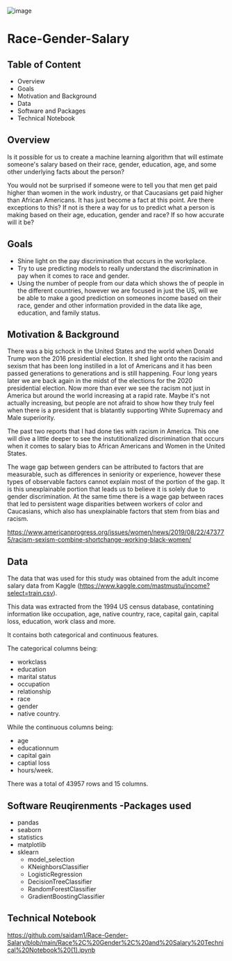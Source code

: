 ![image](https://user-images.githubusercontent.com/70491460/97521886-dbd4f700-1974-11eb-9dad-d97f84414632.png)



# Race-Gender-Salary

## Table of Content

* Overview
* Goals
* Motivation and Background
* Data
* Software and Packages 
* Technical Notebook

## Overview 
Is it possible for us to create a machine learning algorithm that will estimate someone's salary based on their race, gender, education, age, and some other underlying facts about the person?

You would not be surprised if someone were to tell you that men get paid higher than women in the work industry, or that Caucasians get paid higher than African Americans. It has just become a fact at this point. Are there exceptions to this? If not is there a way for us to predict what a person is making based on their age, education, gender and race? If so how accurate will it be?

## Goals

* Shine light on the pay discrimination that occurs in the workplace.
* Try to use predicting models to really understand the discrimination in pay when it comes to race and gender. 
* Using the number of people from our data which shows the of people in the different countries, however we are focused in just the US, will we be able to make a good prediction on someones income based on their race, gender and other information provided in the data like age, education, and family status.

## Motivation & Background

There was a big schock in the United States and the world when Donald Trump won the 2016 presidential election. It shed light onto the racisim and sexism that has been long instilled in a lot of Americans and it has been passed generations to generations and is still happening. Four long years later we are back again in the midst of the elections for the 2020 presidential election. Now more than ever we see the racism not just in America but around the world increasing at a rapid rate. Maybe it's not actually increasing, but people are not afraid to show how they truly feel when there is a president that is blatantly supporting White Supremacy and Male superiority.  

The past two reports that I had done ties with racism in America. This one will dive a little deeper to see the instutitionalized discrimination that occurs when it comes to salary bias to African Americans and Women in the United States. 

The wage gap between genders can be attributed to factors that are measurable, such as differences in seniority or experience, however these types of observable factors cannot explain most of the portion of the gap. It is this unexplainable portion that leads us to believe it is solely due to gender discrimination. At the same time there is a wage gap between races that led to persistent wage disparities between workers of color and Caucasians, which also has unexplainable factors that stem from bias and racism.

https://www.americanprogress.org/issues/women/news/2019/08/22/473775/racism-sexism-combine-shortchange-working-black-women/

## Data

The data that was used for this study was obtained from the adult income salary data from Kaggle (https://www.kaggle.com/mastmustu/income?select=train.csv).

This data was extracted from the 1994 US census database, contatining information like occupation, age, native country, race, capital gain, capital loss, education, work class and more. 

It contains both categorical and continuous features.

The categorical columns being:
   * workclass
   * education
   * marital status
   * occupation
   * relationship
   * race
   * gender
   * native country. 
  
While the continuous columns being: 
   * age
   * educationnum
   * capital gain
   * captial loss
   * hours/week.

There was a total of 43957 rows and 15 columns.


## Software Reuqirenments -Packages used

* pandas
* seaborn
* statistics
* matplotlib
* sklearn
  * model_selection
  * KNeighborsClassifier
  * LogisticRegression
  * DecisionTreeClassifier
  * RandomForestClassifier
  * GradientBoostingClassifier

## Technical Notebook
https://github.com/saidam1/Race-Gender-Salary/blob/main/Race%2C%20Gender%2C%20and%20Salary%20Technical%20Notebook%20(1).ipynb
